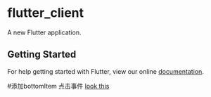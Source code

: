 # flutter_client

A new Flutter application.

## Getting Started

For help getting started with Flutter, view our online
[documentation](https://flutter.io/).

#添加bottomItem 点击事件
[look this ](https://juejin.im/post/5b57e339e51d4519700f686b)
